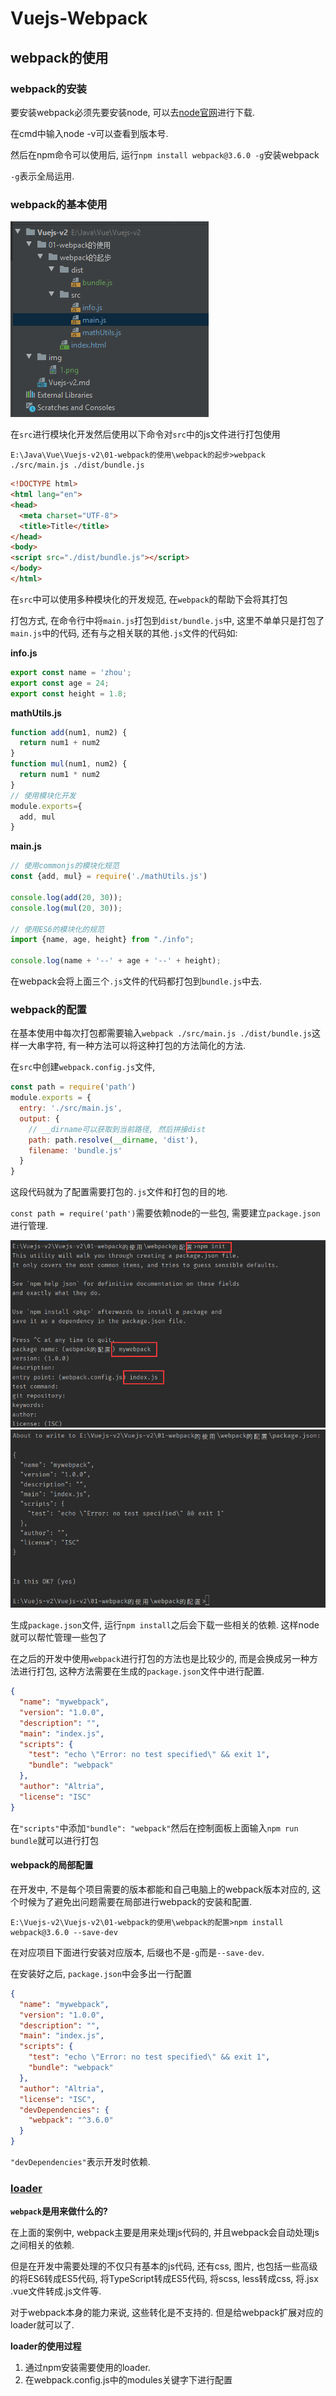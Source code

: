 # Vuejs-Webpack

## webpack的使用

### webpack的安装

要安装webpack必须先要安装node, 可以去[node官网](https://nodejs.org/zh-cn/download/)进行下载.  

在cmd中输入node -v可以查看到版本号.

然后在npm命令可以使用后, 运行`npm install webpack@3.6.0 -g`安装webpack

`-g`表示全局运用.  

### webpack的基本使用

![webpack的基本使用](./img/webpack的基本使用1.png)

在`src`进行模块化开发然后使用以下命令对`src`中的js文件进行打包使用

```
E:\Java\Vue\Vuejs-v2\01-webpack的使用\webpack的起步>webpack ./src/main.js ./dist/bundle.js
```

```html
<!DOCTYPE html>
<html lang="en">
<head>
  <meta charset="UTF-8">
  <title>Title</title>
</head>
<body>
<script src="./dist/bundle.js"></script>
</body>
</html>
```

在`src`中可以使用多种模块化的开发规范, 在`webpack`的帮助下会将其打包

打包方式, 在命令行中将`main.js`打包到`dist/bundle.js`中, 这里不单单只是打包了`main.js`中的代码, 还有与之相关联的其他`.js`文件的代码如:

**info.js**

```javascript
export const name = 'zhou';
export const age = 24;
export const height = 1.8;
```

**mathUtils.js**

```javascript
function add(num1, num2) {
  return num1 + num2
}
function mul(num1, num2) {
  return num1 * num2
}
// 使用模块化开发
module.exports={
  add, mul
}
```

**main.js**

```javascript
// 使用commonjs的模块化规范
const {add, mul} = require('./mathUtils.js')

console.log(add(20, 30));
console.log(mul(20, 30));

// 使用ES6的模块化的规范
import {name, age, height} from "./info";

console.log(name + '--' + age + '--' + height);
```

在webpack会将上面三个`.js`文件的代码都打包到`bundle.js`中去.

### webpack的配置

在基本使用中每次打包都需要输入`webpack ./src/main.js ./dist/bundle.js`这样一大串字符, 有一种方法可以将这种打包的方法简化的方法.

在`src`中创建`webpack.config.js`文件, 

```javascript
const path = require('path')
module.exports = {
  entry: './src/main.js',
  output: {
    // __dirname可以获取到当前路径, 然后拼接dist
    path: path.resolve(__dirname, 'dist'),
    filename: 'bundle.js'
  }
}
```

这段代码就为了配置需要打包的`.js`文件和打包的目的地.  

 `const path = require('path')`需要依赖node的一些包, 需要建立`package.json`进行管理.

![webpack的配置1](./img/webpack的配置1.png)
![webpack的配置2](./img/webpack的配置2.png)

生成`package.json`文件, 运行`npm install`之后会下载一些相关的依赖. 这样node就可以帮忙管理一些包了

在之后的开发中使用`webpack`进行打包的方法也是比较少的, 而是会换成另一种方法进行打包, 这种方法需要在生成的`package.json`文件中进行配置.

```json
{
  "name": "mywebpack",
  "version": "1.0.0",
  "description": "",
  "main": "index.js",
  "scripts": {
    "test": "echo \"Error: no test specified\" && exit 1",
    "bundle": "webpack"
  },
  "author": "Altria",
  "license": "ISC"
}
```

在`"scripts"`中添加`"bundle": "webpack"`然后在控制面板上面输入`npm run bundle`就可以进行打包

#### webpack的局部配置

在开发中, 不是每个项目需要的版本都能和自己电脑上的webpack版本对应的, 这个时候为了避免出问题需要在局部进行webpack的安装和配置.

```
E:\Vuejs-v2\Vuejs-v2\01-webpack的使用\webpack的配置>npm install webpack@3.6.0 --save-dev
```

在对应项目下面进行安装对应版本, 后缀也不是`-g`而是`--save-dev`.

在安装好之后, `package.json`中会多出一行配置

```json
{
  "name": "mywebpack",
  "version": "1.0.0",
  "description": "",
  "main": "index.js",
  "scripts": {
    "test": "echo \"Error: no test specified\" && exit 1",
    "bundle": "webpack"
  },
  "author": "Altria",
  "license": "ISC",
  "devDependencies": {
    "webpack": "^3.6.0"
  }
}
```

`"devDependencies"`表示开发时依赖.

### [loader](https://www.webpackjs.com/)

**`webpack`是用来做什么的?**

在上面的案例中, webpack主要是用来处理js代码的, 并且webpack会自动处理js之间相关的依赖.

但是在开发中需要处理的不仅只有基本的js代码, 还有css, 图片, 也包括一些高级的将ES6转成ES5代码, 将TypeScript转成ES5代码, 将scss, less转成css, 将.jsx .vue文件转成.js文件等.

对于webpack本身的能力来说, 这些转化是不支持的. 但是给webpack扩展对应的loader就可以了.

**loader的使用过程**

1. 通过npm安装需要使用的loader.
2. 在webpack.config.js中的modules关键字下进行配置

